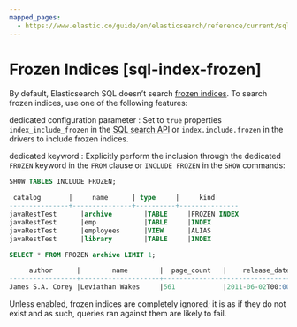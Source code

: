 ```yaml
---
mapped_pages:
  - https://www.elastic.co/guide/en/elasticsearch/reference/current/sql-index-frozen.html
---
```


# Frozen Indices [sql-index-frozen]

By default, Elasticsearch SQL doesn’t search [frozen indices](https://www.elastic.co/docs/api/doc/elasticsearch/operation/operation-indices-unfreeze). To search frozen indices, use one of the following features:

dedicated configuration parameter
:   Set to `true` properties `index_include_frozen` in the [SQL search API](https://www.elastic.co/docs/api/doc/elasticsearch/operation/operation-sql-query) or `index.include.frozen` in the drivers to include frozen indices.

dedicated keyword
:   Explicitly perform the inclusion through the dedicated `FROZEN` keyword in the `FROM` clause or `INCLUDE FROZEN` in the `SHOW` commands:

```sql
SHOW TABLES INCLUDE FROZEN;

 catalog       |     name      | type     |     kind
---------------+---------------+----------+---------------
javaRestTest      |archive        |TABLE     |FROZEN INDEX
javaRestTest      |emp            |TABLE     |INDEX
javaRestTest      |employees      |VIEW      |ALIAS
javaRestTest      |library        |TABLE     |INDEX
```

```sql
SELECT * FROM FROZEN archive LIMIT 1;

     author      |        name        |  page_count   |    release_date
-----------------+--------------------+---------------+--------------------
James S.A. Corey |Leviathan Wakes     |561            |2011-06-02T00:00:00Z
```

Unless enabled, frozen indices are completely ignored; it is as if they do not exist and as such, queries ran against them are likely to fail.

